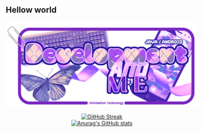 ## Hellow world
<div align="center"> 
<img src="https://github.com/cocoaq/cocoaq/blob/main/%EC%9D%BC%EB%9F%AC%EC%8A%A4%ED%8A%B8141.png" alt="메인이미지">

[![GitHub Streak](https://streak-stats.demolab.com?user=cocoaq&theme=cobalt&hide_border=true&date_format=%5BY.%5Dn.j)](https://git.io/streak-stats)
<br/>
[![Anurag's GitHub stats](https://github-readme-stats.vercel.app/api?username=cocoaq&show_icons=true&theme=tokyonight&rank_icon=github)](https://github.com/anuraghazra/github-readme-stats)

</div>

<!--

![Anurag's GitHub stats](https://github-readme-stats.vercel.app/api?username=cocoaq&show_icons=true&theme=radical)

![Top Langs](https://github-readme-stats.vercel.app/api/top-langs/?username=cocoaqa&langs_count=8&layout=compact)

**cocoaq/cocoaq** is a ✨ _special_ ✨ repository because its `README.md` (this file) appears on your GitHub profile.
Here are some ideas to get you started:
- 🔭 I’m currently working on ...
- 🌱 I’m currently learning ...
- 👯 I’m looking to collaborate on ...
- 🤔 I’m looking for help with ...
- 💬 Ask me about ...
- 📫 How to reach me: ...
- 😄 Pronouns: ...
- ⚡ Fun fact: ...
-->
